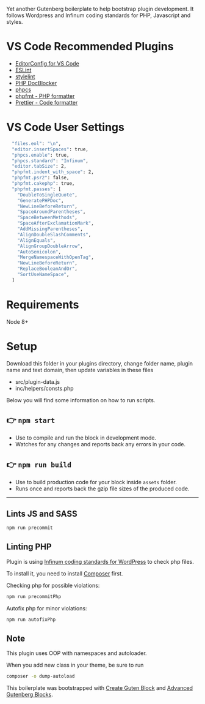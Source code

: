 Yet another Gutenberg boilerplate to help bootstrap plugin development. It follows Wordpress and Infinum coding standards for PHP, Javascript and styles.

# VS Code Recommended Plugins

- [EditorConfig for VS Code](https://marketplace.visualstudio.com/items?itemName=EditorConfig.EditorConfig)
- [ESLint](https://marketplace.visualstudio.com/items?itemName=dbaeumer.vscode-eslint)
- [stylelint](https://marketplace.visualstudio.com/items?itemName=shinnn.stylelint)
- [PHP DocBlocker](https://marketplace.visualstudio.com/items?itemName=neilbrayfield.php-docblocker)
- [phpcs](https://marketplace.visualstudio.com/items?itemName=ikappas.phpcs)
- [phpfmt - PHP formatter](https://marketplace.visualstudio.com/items?itemName=kokororin.vscode-phpfmt)
- [Prettier - Code formatter](https://marketplace.visualstudio.com/items?itemName=esbenp.prettier-vscode)


# VS Code User Settings
```bash
  "files.eol": "\n",
  "editor.insertSpaces": true,
  "phpcs.enable": true,
  "phpcs.standard": "Infinum",
  "editor.tabSize": 2,
  "phpfmt.indent_with_space": 2,
  "phpfmt.psr2": false,
  "phpfmt.cakephp": true,
  "phpfmt.passes": [
    "DoubleToSingleQuote",
    "GeneratePHPDoc",
    "NewLineBeforeReturn",
    "SpaceAroundParentheses",
    "SpaceBetweenMethods",
    "SpaceAfterExclamationMark",
    "AddMissingParentheses",
    "AlignDoubleSlashComments",
    "AlignEquals",
    "AlignGroupDoubleArrow",
    "AutoSemicolon",
    "MergeNamespaceWithOpenTag",
    "NewLineBeforeReturn",
    "ReplaceBooleanAndOr",
    "SortUseNameSpace",
  ]
```

# Requirements

Node 8+

# Setup

Download this folder in your plugins directory, change folder name, plugin name and text domain, then update variables in these files
- src/plugin-data.js
- inc/helpers/consts.php

Below you will find some information on how to run scripts.

## 👉  `npm start`
- Use to compile and run the block in development mode.
- Watches for any changes and reports back any errors in your code.

## 👉  `npm run build`
- Use to build production code for your block inside `assets` folder.
- Runs once and reports back the gzip file sizes of the produced code.

---

## Lints JS and SASS

```bash
npm run precommit
```

## Linting PHP

Plugin is using [Infinum coding standards for WordPress](https://github.com/infinum/coding-standards-wp) to check php files.

To install it, you need to install [Composer](https://getcomposer.org/) first.

Checking php for possible violations:

```bash
npm run precommitPhp
```

Autofix php for minor violations:

```bash
npm run autofixPhp
```

## Note

This plugin uses OOP with namespaces and autoloader.

When you add new class in your theme, be sure to run

```bash
composer -o dump-autoload
```

This boilerplate was bootstrapped with [Create Guten Block](https://github.com/ahmadawais/create-guten-block) and [Advanced Gutenberg Blocks](https://advanced-gutenberg-blocks.com/).
